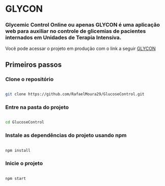 # GLYCON

### Glycemic Control Online ou apenas GLYCON é uma aplicação web para auxiliar no controle de glicemias de pacientes internados em Unidades de Terapia Intensiva. 

Você pode acessar o projeto em produção com o link a seguir
[GLYCON](https://glucosecontrolapplication.herokuapp.com/)

## Primeiros passos

### Clone o repositório

```sh

git clone https://github.com/RafaelMoura29/GlucoseControl.git

```

### Entre na pasta do projeto

```sh

cd GlucoseControl

```

### Instale as dependências do projeto usando npm

```sh

npm install

```

### Inicie o projeto

```sh

npm start

```

